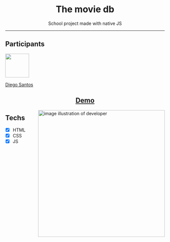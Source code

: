  <h1 align="center">
The movie db
</h1>

<p align="center">School project made with native JS</p>
 
<hr>

## Participants

[<img src="https://avatars1.githubusercontent.com/u/19798711?s=460&u=f80ffac9c197c604ee466b48af6e56a3afccc269&v=4" width="75px;"/>](https://github.com/diegosantos-dev)

[Diego Santos](https://github.com/diegosantos-dev)

<h2 align="center">
<a href="https://themoviedb-nj1r2kuzk.vercel.app" title="Demo aplication" target="_blank"> Demo </a>
</h1> 

<img align='right' src="https://i.imgur.com/nHLfbTV.png" alt="image illustration of developer" width="400">

## Techs

- [x] HTML
- [x] CSS
- [x] JS
